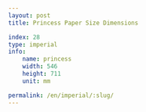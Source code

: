 ```yaml
---
layout: post
title: Princess Paper Size Dimensions

index: 28
type: imperial
info:
    name: princess
    width: 546
    height: 711
    unit: mm

permalink: /en/imperial/:slug/
---
```



